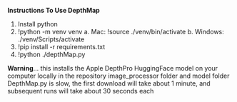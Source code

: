 **Instructions To Use DepthMap**

1. Install python
2. !python -m venv venv
  a. Mac: !source ./venv/bin/activate
  b. Windows: ./venv/Scripts/activate
3. !pip install -r requirements.txt
4. !python ./depthMap.py

**Warning**... this installs the Apple DepthPro HuggingFace model on your computer locally in the repository image_processor folder and model folder
DepthMap.py is slow, the first download will take about 1 minute, and subsequent runs will take about 30 seconds each
